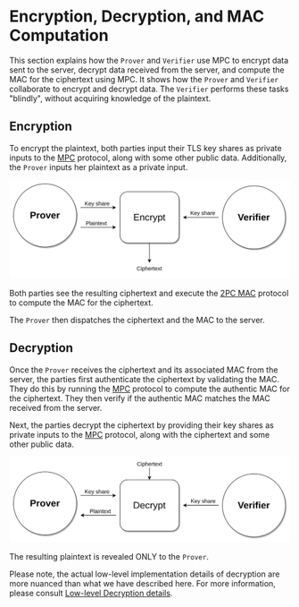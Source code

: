 # Encryption, Decryption, and MAC Computation

This section explains how the `Prover` and `Verifier` use MPC to encrypt data sent to the server, decrypt data received from the server, and compute the MAC for the ciphertext using MPC. It shows how the `Prover` and `Verifier` collaborate to encrypt and decrypt data. The `Verifier` performs these tasks "blindly", without acquiring knowledge of the plaintext.

## Encryption

To encrypt the plaintext, both parties input their TLS key shares as private inputs to the [MPC](/mpc/deap.md) protocol, along with some other public data. Additionally, the `Prover` inputs her plaintext as a private input.

![Encryption](../../png-diagrams/mpc-encryption.png)

Both parties see the resulting ciphertext and execute the [2PC MAC](../../mpc/mac.md) protocol to compute the MAC for the ciphertext.

The `Prover` then dispatches the ciphertext and the MAC to the server.

## Decryption

Once the `Prover` receives the ciphertext and its associated MAC from the server, the parties first authenticate the ciphertext by validating the MAC. They do this by running the [MPC](/mpc/mac.md) protocol to compute the authentic MAC for the ciphertext. They then verify if the authentic MAC matches the MAC received from the server.

Next, the parties decrypt the ciphertext by providing their key shares as private inputs to the [MPC](/mpc/deap.md) protocol, along with the ciphertext and some other public data.

![Decryption](../../png-diagrams/mpc-decryption.png)

The resulting plaintext is revealed ONLY to the `Prover`.

Please note, the actual low-level implementation details of decryption are more nuanced than what we have described here. For more information, please consult [Low-level Decryption details](/mpc/encryption.md).
